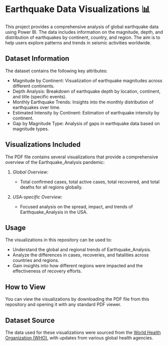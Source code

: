 # Earthquake Data Visualizations 📊

This project provides a comprehensive analysis of global earthquake data using Power BI. The data includes information on the magnitude, depth, and distribution of earthquakes by continent, country, and region. The aim is to help users explore patterns and trends in seismic activities worldwide.

## Dataset Information

The dataset contains the following key attributes:
-   Magnitude by Continent: Visualization of earthquake magnitudes across different continents.
-   Depth Analysis: Breakdown of earthquake depth by location, continent, and title (specific events).
-   Monthly Earthquake Trends: Insights into the monthly distribution of earthquakes over time.
-   Estimated Intensity by Continent: Estimation of earthquake intensity by continent.
-   Gap by Magnitude Type: Analysis of gaps in earthquake data based on magnitude types.
   
## Visualizations Included
The PDF file contains several visualizations that provide a comprehensive overview of the Earthquake_Analysis pandemic:

1. *Global Overview:*
   - Total confirmed cases, total active cases, total recovered, and total deaths for all regions globally.
   
2. *USA-specific Overview:*
   - Focused analysis on the spread, impact, and trends of Earthquake_Analysis in the USA.
   
## Usage
The visualizations in this repository can be used to:
- Understand the global and regional trends of Earthquake_Analysis.
- Analyze the differences in cases, recoveries, and fatalities across countries and regions.
- Gain insights into how different regions were impacted and the effectiveness of recovery efforts.

## How to View
You can view the visualizations by downloading the PDF file from this repository and opening it with any standard PDF viewer.

## Dataset Source
The data used for these visualizations were sourced from the [World Health Organization (WHO)](https://www.who.int/), with updates from various global health agencies.
